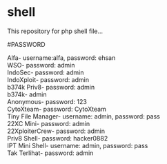 # shell
This repository for php shell file... 



#PASSWORD

Alfa- username:alfa, password: ehsan<br>WSO- password: admin<br>IndoSec- password: admin<br>IndoXploit- password: admin<br>b374k Priv8- password: admin<br>b374k- admin<br>Anonymous- password: 123<br>CytoXteam- password: CytoXteam<br>Tiny File Manager- username: admin, password: pass<br>22XC Mini- password: admin<br>22XploiterCrew- password: admin<br>Priv8 Shell- password: hacker0882<br>IPT Mini Shell- username: admin, password: pass<br>Tak Terlihat- password: admin

